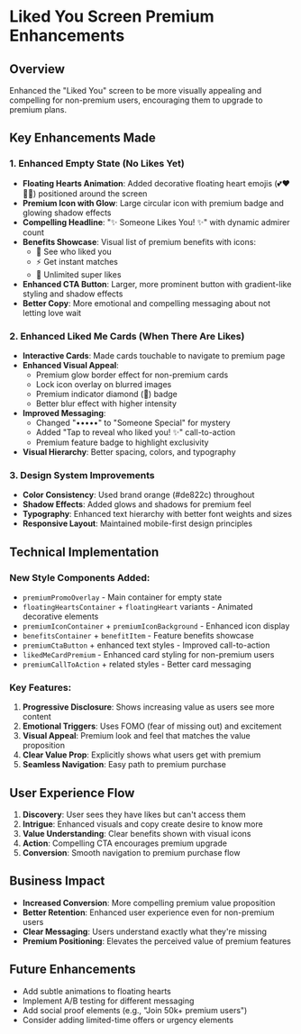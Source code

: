 # Liked You Screen Premium Enhancements

## Overview
Enhanced the "Liked You" screen to be more visually appealing and compelling for non-premium users, encouraging them to upgrade to premium plans.

## Key Enhancements Made

### 1. **Enhanced Empty State (No Likes Yet)**
- **Floating Hearts Animation**: Added decorative floating heart emojis (💕❤️💖💝) positioned around the screen
- **Premium Icon with Glow**: Large circular icon with premium badge and glowing shadow effects
- **Compelling Headline**: "✨ Someone Likes You! ✨" with dynamic admirer count
- **Benefits Showcase**: Visual list of premium benefits with icons:
  - 👀 See who liked you
  - ⚡ Get instant matches  
  - 💎 Unlimited super likes
- **Enhanced CTA Button**: Larger, more prominent button with gradient-like styling and shadow effects
- **Better Copy**: More emotional and compelling messaging about not letting love wait

### 2. **Enhanced Liked Me Cards (When There Are Likes)**
- **Interactive Cards**: Made cards touchable to navigate to premium page
- **Enhanced Visual Appeal**: 
  - Premium glow border effect for non-premium cards
  - Lock icon overlay on blurred images
  - Premium indicator diamond (💎) badge
  - Better blur effect with higher intensity
- **Improved Messaging**: 
  - Changed "•••••" to "Someone Special" for mystery
  - Added "Tap to reveal who liked you! ✨" call-to-action
  - Premium feature badge to highlight exclusivity
- **Visual Hierarchy**: Better spacing, colors, and typography

### 3. **Design System Improvements**
- **Color Consistency**: Used brand orange (#de822c) throughout
- **Shadow Effects**: Added glows and shadows for premium feel
- **Typography**: Enhanced text hierarchy with better font weights and sizes
- **Responsive Layout**: Maintained mobile-first design principles

## Technical Implementation

### New Style Components Added:
- `premiumPromoOverlay` - Main container for empty state
- `floatingHeartsContainer` + `floatingHeart` variants - Animated decorative elements
- `premiumIconContainer` + `premiumIconBackground` - Enhanced icon display
- `benefitsContainer` + `benefitItem` - Feature benefits showcase
- `premiumCtaButton` + enhanced text styles - Improved call-to-action
- `likedMeCardPremium` - Enhanced card styling for non-premium users
- `premiumCallToAction` + related styles - Better card messaging

### Key Features:
1. **Progressive Disclosure**: Shows increasing value as users see more content
2. **Emotional Triggers**: Uses FOMO (fear of missing out) and excitement
3. **Visual Appeal**: Premium look and feel that matches the value proposition
4. **Clear Value Prop**: Explicitly shows what users get with premium
5. **Seamless Navigation**: Easy path to premium purchase

## User Experience Flow
1. **Discovery**: User sees they have likes but can't access them
2. **Intrigue**: Enhanced visuals and copy create desire to know more
3. **Value Understanding**: Clear benefits shown with visual icons
4. **Action**: Compelling CTA encourages premium upgrade
5. **Conversion**: Smooth navigation to premium purchase flow

## Business Impact
- **Increased Conversion**: More compelling premium value proposition
- **Better Retention**: Enhanced user experience even for non-premium users
- **Clear Messaging**: Users understand exactly what they're missing
- **Premium Positioning**: Elevates the perceived value of premium features

## Future Enhancements
- Add subtle animations to floating hearts
- Implement A/B testing for different messaging
- Add social proof elements (e.g., "Join 50k+ premium users")
- Consider adding limited-time offers or urgency elements
